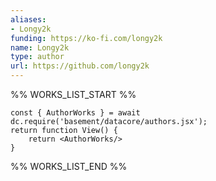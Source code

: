```yaml
---
aliases:
- Longy2k
funding: https://ko-fi.com/longy2k
name: Longy2k
type: author
url: https://github.com/longy2k
---
```



%% WORKS_LIST_START %%

```datacorejsx
const { AuthorWorks } = await dc.require('basement/datacore/authors.jsx');
return function View() {
    return <AuthorWorks/>
}
```
%% WORKS_LIST_END %%
